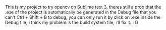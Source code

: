 This is my project to try opencv on Sublime text 3, theres still a prob that the .exe of the project is automatically be generated in the Debug file that you can't Ctrl + Shift + B to debug, you can only run it by click on  .exe inside the Debug file, i think my problem is the build system file, i'll fix it. : D
